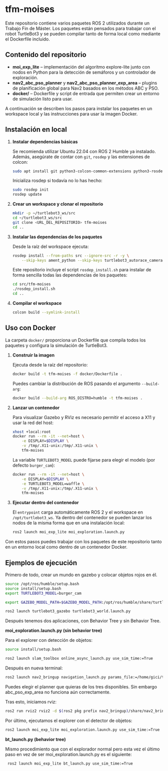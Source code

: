 # tfm-moises

Este repositorio contiene varios paquetes ROS&nbsp;2 utilizados durante un Trabajo Fin de Máster.
Los paquetes están pensados para trabajar con el robot TurtleBot3 y se pueden
compilar tanto de forma local como mediante el Dockerfile incluido.

## Contenido del repositorio

- **moi_exp_lite** – implementación del algoritmo explore-lite junto con nodos
  en Python para la detección de semáforos y un controlador de exploración.
- **nav2_abc_pso_planner** y **nav2_abc_pso_planner_exp_area** – plugins de
  planificación global para Nav2 basados en los métodos ABC y PSO.
- **docker/** – Dockerfile y script de entrada que permiten crear un entorno de
  simulación listo para usar.

A continuación se describen los pasos para instalar los paquetes en un
workspace local y las instrucciones para usar la imagen Docker.

## Instalación en local

1. **Instalar dependencias básicas**

   Se recomienda utilizar Ubuntu&nbsp;22.04 con ROS&nbsp;2 Humble ya instalado.
   Además, asegúrate de contar con `git`, `rosdep` y las extensiones de colcon:

   ```bash
   sudo apt install git python3-colcon-common-extensions python3-rosdep
   ```

   Inicializa rosdep si todavía no lo has hecho:

   ```bash
   sudo rosdep init
   rosdep update
   ```

2. **Crear un workspace y clonar el repositorio**

   ```bash
   mkdir -p ~/turtlebot3_ws/src
   cd ~/turtlebot3_ws/src
   git clone <URL_DEL_REPOSITORIO> tfm-moises
   cd ..
   ```

3. **Instalar las dependencias de los paquetes**

   Desde la raíz del workspace ejecuta:

   ```bash
   rosdep install --from-paths src --ignore-src -r -y \
       --skip-keys ament_python --skip-keys turtlebot3_autorace_camera
   ```

   Este repositorio incluye el script `rosdep_install.sh` para instalar de forma
   sencilla todas las dependencias de los paquetes:

   ```bash
   cd src/tfm-moises
   ./rosdep_install.sh
   cd ..
   ```

4. **Compilar el workspace**

   ```bash
   colcon build --symlink-install
   ```


## Uso con Docker

La carpeta `docker/` proporciona un Dockerfile que compila todos los paquetes
y configura la simulación de TurtleBot3.

1. **Construir la imagen**

   Ejecuta desde la raíz del repositorio:

   ```bash
   docker build -t tfm-moises -f docker/Dockerfile .
   ```

   Puedes cambiar la distribución de ROS pasando el argumento `--build-arg`:

   ```bash
   docker build --build-arg ROS_DISTRO=humble -t tfm-moises .
   ```

2. **Lanzar un contenedor**

   Para visualizar Gazebo y RViz es necesario permitir el acceso a X11 y usar la
   red del host:

   ```bash
   xhost +local:root
   docker run --rm -it --net=host \
       -e DISPLAY=$DISPLAY \
       -v /tmp/.X11-unix:/tmp/.X11-unix \
       tfm-moises
   ```

   La variable `TURTLEBOT3_MODEL` puede fijarse para elegir el modelo (por
   defecto `burger_cam`):

   ```bash
   docker run --rm -it --net=host \
       -e DISPLAY=$DISPLAY \
       -e TURTLEBOT3_MODEL=waffle \
       -v /tmp/.X11-unix:/tmp/.X11-unix \
       tfm-moises
   ```

3. **Ejecutar dentro del contenedor**

   El `entrypoint` carga automáticamente ROS&nbsp;2 y el workspace en
   `/opt/turtlebot3_ws`. Ya dentro del contenedor se pueden lanzar los nodos de
   la misma forma que en una instalación local:

   ```bash
   ros2 launch moi_exp_lite moi_exploration.launch.py
   ```

Con estos pasos puedes trabajar con los paquetes de este repositorio tanto en
un entorno local como dentro de un contenedor Docker.

## Ejemplos de ejecución

   Primero de todo, crear un mundo en gazebo y colocar objetos rojos en él.


   ```bash
   source /opt/ros/humble/setup.bash
   source install/setup.bash
   export TURTLEBOT3_MODEL=burger_cam

   export GAZEBO_MODEL_PATH=$GAZEBO_MODEL_PATH:/opt/ros/humble/share/turtlebot3_gazebo/models

   ros2 launch turtlebot3_gazebo turtlebot3_world.launch.py
   ```

   Después tenemos dos aplicaciones, con Behavior Tree y sin Behavior Tree.

   **moi_exploration.launch.py (sin behavior tree)**

   Para el explorer con detección de objetos:

   ```bash
   source install/setup.bash

   ros2 launch slam_toolbox online_async_launch.py use_sim_time:=True
   ```
   Después en nueva terminal:

   ```bash
   ros2 launch nav2_bringup navigation_launch.py params_file:=/home/gici/turtlebot3_ws/src/tfm-moises/moi_exp_lite/nav2_param/abc_pso.yaml use_sim_time:=True
   ```
   Puedes elegir el planner que quieras de los tres disponibles. Sin embargo abc_pso_exp_area no funciona aún correctamente.

   Tras esto, iniciamos rviz:

   ```bash
   ros2 run rviz2 rviz2 -d $(ros2 pkg prefix nav2_bringup)/share/nav2_bringup/rviz/nav2_default_view.rviz
   ```

   Por último, ejecutamos el explorer con el detector de objetos:

   ```bash
   ros2 launch moi_exp_lite moi_exploration.launch.py use_sim_time:=True
   ```

   **bt_launch.py (behavior tree)**

   Mismo procedimiento que con el explorador normal pero esta vez el último paso en vez de ser moi_exploration.launch.py es el siguiente:

   ```bash
    ros2 launch moi_exp_lite bt_launch.py use_sim_time:=True
   ```




   



